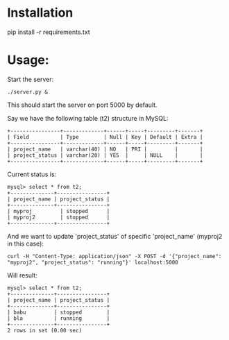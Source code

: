 Installation
============

pip install -r requirements.txt


Usage:
=======

Start the server:
```
./server.py &
```
This should start the server on port 5000 by default.

Say we have the following table (t2) structure in MySQL:
```
+----------------+-------------+------+-----+---------+-------+
| Field          | Type        | Null | Key | Default | Extra |
+----------------+-------------+------+-----+---------+-------+
| project_name   | varchar(40) | NO   | PRI |         |       |
| project_status | varchar(20) | YES  |     | NULL    |       |
+----------------+-------------+------+-----+---------+-------+
```
Current status is:

```
mysql> select * from t2;
+--------------+----------------+
| project_name | project_status |
+--------------+----------------+
| myproj         | stopped      |
| myproj2        | stopped      |
+--------------+----------------+
```

And we want to update 'project_status' of specific 'project_name' (myproj2 in this case):

```
curl -H "Content-Type: application/json" -X POST -d '{"project_name": "myproj2", "project_status": "running"}' localhost:5000
```
Will result:
```
mysql> select * from t2;
+--------------+----------------+
| project_name | project_status |
+--------------+----------------+
| babu         | stopped        |
| bla          | running        |
+--------------+----------------+
2 rows in set (0.00 sec)
```

